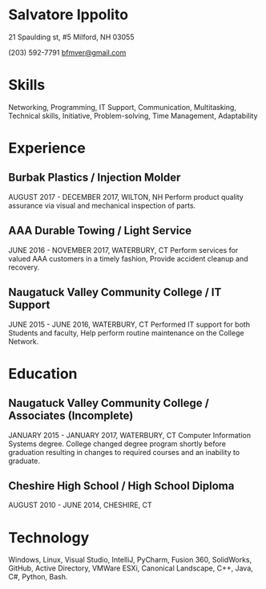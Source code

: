 # Salvatore Ippolito
21 Spaulding st, #5
Milford, NH 03055

(203) 592-7791
bfmver@gmail.com

# Skills
Networking, Programming, IT Support, Communication, Multitasking, Technical skills, 
Initiative, Problem-solving, Time Management, Adaptability

# Experience
	  
## Burbak Plastics / Injection Molder
AUGUST 2017 - DECEMBER 2017,  WILTON, NH
Perform product quality assurance via visual and mechanical inspection of parts.

## AAA Durable Towing / Light Service
JUNE 2016 - NOVEMBER 2017,  WATERBURY, CT
Perform services for valued AAA customers in a timely fashion, Provide accident cleanup and recovery.

## Naugatuck Valley Community College / IT Support
JUNE 2015 - JUNE 2016,  WATERBURY, CT
Performed IT support for both Students and faculty, Help perform routine maintenance on the College Network.

# Education
	  
## Naugatuck Valley Community College / Associates (Incomplete) 
JANUARY 2015  - JANUARY 2017,  WATERBURY, CT
Computer Information Systems degree. College changed degree program shortly before graduation 
resulting in changes to required courses and an inability to graduate.

## Cheshire High School / High School Diploma
AUGUST 2010 - JUNE 2014,  CHESHIRE, CT

# Technology	  
Windows, Linux, Visual Studio, IntelliJ, PyCharm, Fusion 360, SolidWorks, 
GitHub,  Active Directory, VMWare ESXi, Canonical Landscape, C++, Java, C#, Python, Bash.

